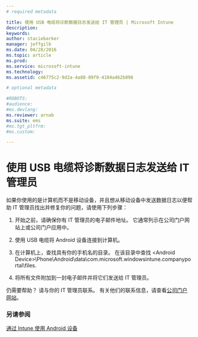 ```yaml
---
# required metadata

title: 使用 USB 电缆将诊断数据日志发送给 IT 管理员 | Microsoft Intune
description:
keywords:
author: staciebarker
manager: jeffgilb
ms.date: 04/28/2016
ms.topic: article
ms.prod:
ms.service: microsoft-intune
ms.technology:
ms.assetid: c46775c2-9d2a-4a88-89f0-4104a462b898

# optional metadata

#ROBOTS:
#audience:
#ms.devlang:
ms.reviewer: arnab
ms.suite: ems
#ms.tgt_pltfrm:
#ms.custom:

---
```



# 使用 USB 电缆将诊断数据日志发送给 IT 管理员

如果你使用的是计算机而不是移动设备，并且想从移动设备中发送数据日志以便帮助 IT 管理员找出并修复你的问题，请使用下列步骤：

1.  开始之前，请确保你有 IT 管理员的电子邮件地址。 它通常列示在公司门户网站上或公司门户应用中。

2.  使用 USB 电缆将 Android 设备连接到计算机。

3.  在计算机上，查找具有你的手机名的目录。 在该目录中查找 &lt;Android Device&gt;\Phone\Android\data\com.microsoft.windowsintune.companyportal\files\.

4.  将所有文件附加到一封电子邮件并将它们发送给 IT 管理员。

仍需要帮助？ 请与你的 IT 管理员联系。 有关他们的联系信息，请查看[公司门户网站](http://portal.manage.microsoft.com)。

### 另请参阅
[通过 Intune 使用 Android 设备](using-your-android-device-with-intune.md)

<!--HONumber=Jun16_HO2-->


